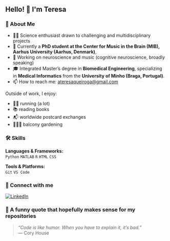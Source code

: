 ## Hello! 👋 I'm Teresa

### 🔭 About Me
- 👩‍💻 Science enthusiast drawn to challenging and multidisciplinary projects
- 🏢 Currently a **PhD student at the Center for Music in the Brain (MIB), Aarhus University (Aarhus, Denmark)**,
- 🧠 Working on neuroscience and music (cognitive neuroscience, broadly speaking)
- 🎓 Integrated Master’s degree in **Biomedical Engineering**, specializing in **Medical Informatics** from the **University of Minho (Braga, Portugal)**.
- 📫 How to reach me: ateresaqueiroga@gmail.com

Outside of work, I enjoy:
- 🏃‍♀️ running (a lot)
- 📚 reading books
- 📬 worldwide postcard exchanges
- 👩🏻‍🌾 balcony gardening  

### 🛠 Skills
**Languages & Frameworks:**  
`Python` `MATLAB` `R` `HTML` `CSS`

**Tools & Platforms:**  
`Git` `VS Code`  

### 🔗 Connect with me
[![LinkedIn](https://img.shields.io/badge/LinkedIn-Profile-blue?style=flat&logo=linkedin)](https://linkedin.com/in/ateresaqueiroga)  

### 💬 A funny quote that hopefully makes sense for my repositories
> *“Code is like humor. When you have to explain it, it’s bad.”*  
> — Cory House
